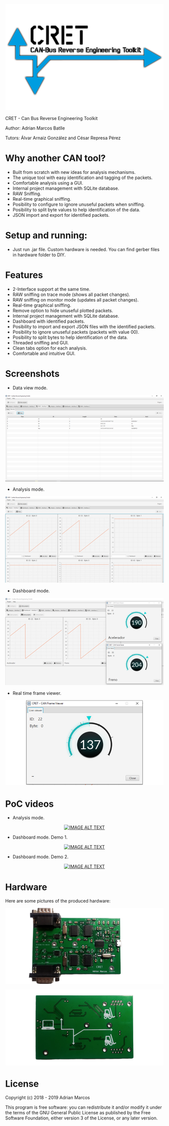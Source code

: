 ![header](https://github.com/amb0070/CRET/blob/master/LOGO.png?raw=true)

CRET - Can Bus Reverse Engineering Toolkit

Author: Adrian Marcos Batlle

Tutors: Álvar Arnaiz González and César Represa Pérez

# Why another CAN tool?

- Built from scratch with new ideas for analysis mechanisms.
- The unique tool with easy identification and tagging of the packets.
- Comfortable analysis using a GUI.
- Internal project management with SQLite database.
- RAW Sniffing.
- Real-time graphical sniffing.
- Posibility to configure to ignore unuseful packets when sniffing.
- Posibility to split byte values to help identification of the data.
- JSON import and export for identified packets.

# Setup and running:

- Just run .jar file. Custom hardware is needed. You can find gerber files in hardware folder to DIY.

# Features

- 2-Interface support at the same time.
- RAW sniffing on trace mode (shows all packet changes).
- RAW sniffing on monitor mode (updates all packet changes).
- Real-time graphical sniffing.
- Remove option to hide unuseful plotted packets.
- Internal project management with SQLite database.
- Dashboard with identified packets.
- Posibility to import and export JSON files with the identified packets.
- Posibility to ignore unuseful packets (packets with value 00).
- Posibility to split bytes to help identification of the data.
- Threaded sniffing and GUI.
- Clean tabs option for each analysis.
- Comfortable and intuitive GUI.

# Screenshots


 - Data view mode.

  ![Image1](https://github.com/amb0070/CRET/blob/master/documentacion/img/monitor.png?raw=true)

 - Analysis mode.

  ![Image2](https://github.com/amb0070/CRET/blob/master/documentacion/img/analysis1.png?raw=true)

 - Dashboard mode.

  ![Image3](https://github.com/amb0070/CRET/blob/master/documentacion/img/realtimeTag.png?raw=true)

 - Real time frame viewer.

  ![Image4](https://github.com/amb0070/CRET/blob/master/documentacion/img/realtime.png?raw=true)


# PoC videos

- Analysis mode.


<div align="center">
  <a href="https://www.youtube.com/watch?v=8Ipb9t-G_pU"><img src="https://img.youtube.com/vi/8Ipb9t-G_pU/0.jpg" alt="IMAGE ALT TEXT"></a>
</div>


- Dashboard mode. Demo 1.


<div align="center">
  <a href="https://www.youtube.com/watch?v=r4Fte3iZ_Ng"><img src="https://img.youtube.com/vi/r4Fte3iZ_Ng/0.jpg" alt="IMAGE ALT TEXT"></a>
</div>


- Dashboard mode. Demo 2.


<div align="center">
  <a href="https://www.youtube.com/watch?v=Vt_gwQsivE8"><img src="https://img.youtube.com/vi/Vt_gwQsivE8/0.jpg" alt="IMAGE ALT TEXT"></a>
</div>


# Hardware

 Here are some pictures of the produced hardware:


![Image5](https://github.com/amb0070/CRET/blob/master/documentacion/img/finishedPCB.png?raw=true)



![Image6](https://github.com/amb0070/CRET/blob/master/documentacion/img/backPCB.png?raw=true)



# License

Copyright (c) 2018 - 2019 Adrian Marcos

This program is free software: you can redistribute it and/or modify it under the terms of the GNU General Public License as published by the Free Software Foundation, either version 3 of the License, or any later version.

